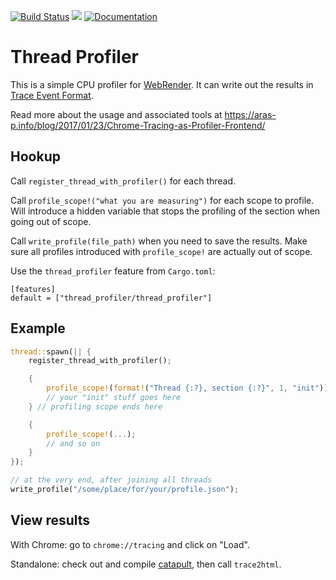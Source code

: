 [![Build Status](https://travis-ci.org/glennw/thread_profiler.svg)](https://travis-ci.org/glennw/thread_profiler)
[![](http://meritbadge.herokuapp.com/thread_profiler)](https://crates.io/crates/thread_profiler)
[![Documentation](https://docs.rs/thread_profiler/badge.svg)](https://docs.rs/thread_profiler)

# Thread Profiler

This is a simple CPU profiler for [WebRender](). It can write out the results in [Trace Event Format](https://docs.google.com/document/d/1CvAClvFfyA5R-PhYUmn5OOQtYMH4h6I0nSsKchNAySU/edit).

Read more about the usage and associated tools at https://aras-p.info/blog/2017/01/23/Chrome-Tracing-as-Profiler-Frontend/

## Hookup

Call `register_thread_with_profiler()` for each thread.

Call `profile_scope!("what you are measuring")` for each scope to profile.  Will introduce a hidden variable that stops the profiling of the section when going out of scope.

Call `write_profile(file_path)` when you need to save the results.  Make sure all profiles introduced with `profile_scope!` are actually out of scope.

Use the `thread_profiler` feature from `Cargo.toml`:

```
[features]
default = ["thread_profiler/thread_profiler"]
```

## Example

```rust
thread::spawn(|| {
    register_thread_with_profiler();

    {
        profile_scope!(format!("Thread {:?}, section {:?}", 1, "init"));
        // your "init" stuff goes here
    } // profiling scope ends here

    {
        profile_scope!(...);
        // and so on
    }
});

// at the very end, after joining all threads
write_profile("/some/place/for/your/profile.json");
```

## View results

With Chrome: go to `chrome://tracing` and click on "Load".

Standalone: check out and compile [catapult](https://github.com/catapult-project/catapult/tree/master/tracing), then call `trace2html`.
